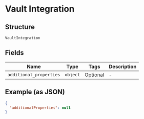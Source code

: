 
# Vault Integration

## Structure

`VaultIntegration`

## Fields

| Name | Type | Tags | Description |
|  --- | --- | --- | --- |
| `additional_properties` | `object` | Optional | - |

## Example (as JSON)

```json
{
  "additionalProperties": null
}
```

